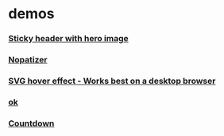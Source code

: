 # demos

### [Sticky header with hero image](/sticky-header)

### [Nopatizer](/nopatizer)

### [SVG hover effect - Works best on a desktop browser](/svg-hover)

### [ok](/ok)

### [Countdown](/countdown)
